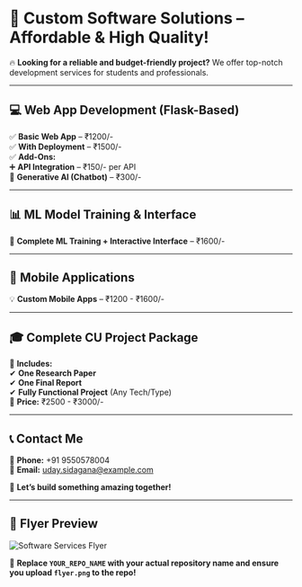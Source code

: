 # 🚀 Custom Software Solutions – Affordable & High Quality!

🔥 **Looking for a reliable and budget-friendly project?** We offer top-notch development services for students and professionals.

---

## 💻 Web App Development (Flask-Based)
✅ **Basic Web App** – ₹1200/-  
✅ **With Deployment** – ₹1500/-  
✅ **Add-Ons:**  
➕ **API Integration** – ₹150/- per API  
🤖 **Generative AI (Chatbot)** – ₹300/-  

---

## 📊 ML Model Training & Interface
📌 **Complete ML Training + Interactive Interface** – ₹1600/-  

---

## 📱 Mobile Applications
💡 **Custom Mobile Apps** – ₹1200 - ₹1600/-  

---

## 🎓 Complete CU Project Package
📜 **Includes:**  
✔ **One Research Paper**  
✔ **One Final Report**  
✔ **Fully Functional Project** (Any Tech/Type)  
📌 **Price:** ₹2500 - ₹3000/-  

---

## 📞 Contact Me
📱 **Phone:** +91 9550578004  
📧 **Email:** [uday.sidagana@example.com](mailto:uday.sidagana@example.com)  

🚀 **Let’s build something amazing together!**  

---

## 📌 Flyer Preview

![Software Services Flyer](https://raw.githubusercontent.com/Uday-sidagana/YOUR_REPO_NAME/main/flyer.png)

📌 **Replace `YOUR_REPO_NAME` with your actual repository name and ensure you upload `flyer.png` to the repo!**
